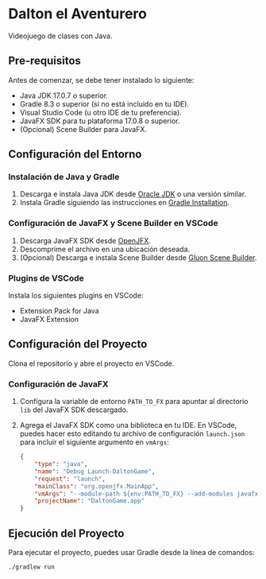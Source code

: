 # Dalton el Aventurero

Videojuego de clases con Java. 

## Pre-requisitos

Antes de comenzar, se debe tener instalado lo siguiente:

- Java JDK 17.0.7 o superior.
- Gradle 8.3 o superior (si no está incluido en tu IDE).
- Visual Studio Code (u otro IDE de tu preferencia).
- JavaFX SDK para tu plataforma 17.0.8 o superior.
- (Opcional) Scene Builder para JavaFX.

## Configuración del Entorno

### Instalación de Java y Gradle

1. Descarga e instala Java JDK desde [Oracle JDK](https://www.oracle.com/java/technologies/javase-jdk11-downloads.html) o una versión similar.
2. Instala Gradle siguiendo las instrucciones en [Gradle Installation](https://gradle.org/install/).

### Configuración de JavaFX y Scene Builder en VSCode

1. Descarga JavaFX SDK desde [OpenJFX](https://gluonhq.com/products/javafx/).
2. Descomprime el archivo en una ubicación deseada.
3. (Opcional) Descarga e instala Scene Builder desde [Gluon Scene Builder](https://gluonhq.com/products/scene-builder/).

### Plugins de VSCode

Instala los siguientes plugins en VSCode:

- Extension Pack for Java
- JavaFX Extension

## Configuración del Proyecto

Clona el repositorio y abre el proyecto en VSCode.

### Configuración de JavaFX

1. Configura la variable de entorno `PATH_TO_FX` para apuntar al directorio `lib` del JavaFX SDK descargado.
2. Agrega el JavaFX SDK como una biblioteca en tu IDE. En VSCode, puedes hacer esto editando tu archivo de configuración `launch.json` para incluir el siguiente argumento en `vmArgs`:

    ```json
    {
        "type": "java",
        "name": "Debug Launch-DaltonGame",
        "request": "launch",
        "mainClass": "org.openjfx.MainApp",
        "vmArgs": "--module-path ${env:PATH_TO_FX} --add-modules javafx.controls,javafx.fxml",
        "projectName": "DaltonGame.app"
    }
    ```

## Ejecución del Proyecto

Para ejecutar el proyecto, puedes usar Gradle desde la línea de comandos:

```shell
./gradlew run

